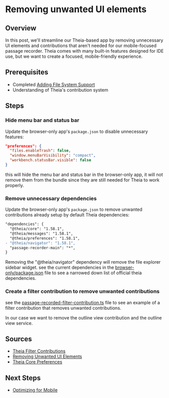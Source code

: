 # Removing unwanted UI elements

## Overview

In this post, we'll streamline our Theia-based app by removing unnecessary UI elements and contributions that aren't needed for our mobile-focused passage recorder. Theia comes with many built-in features designed for IDE use, but we want to create a focused, mobile-friendly experience.

## Prerequisites

- Completed [Adding File System Support](5-adding-file-system-support.md)
- Understanding of Theia's contribution system

## Steps

### Hide menu bar and status bar

Update the browser-only app's `package.json` to disable unnecessary features:

```json
"preferences": {
  "files.enableTrash": false,
  "window.menuBarVisibility": "compact",
  "workbench.statusBar.visible": false
}
```

this will hide the menu bar and status bar in the browser-only app, it will not remove them from the bundle since they are still needed for Theia to work properly.

### Remove unnecessary dependencies

Update the browser-only app's `package.json` to remove unwanted contributions already setup by default Theia dependencies:

```diff
"dependencies": {
  "@theia/core": "1.58.1",
  "@theia/messages": "1.58.1",
  "@theia/preferences": "1.58.1",
- "@theia/navigator": "1.58.1",
  "passage-recorder-main": "*",
}
```

Removing the "@theia/navigator" dependency will remove the file explorer sidebar widget.
see the current dependencies in the [browser-only/package.json](browser-only/package.json) file to see a narrowed down list of official theia dependencies.

### Create a filter contribution to remove unwanted contributions

see the [passage-recorded-filter-contribution.ts](passage-recorder-main/src/browser/passage-recorded-filter-contribution.ts) file to see an example of a filter contribution that removes unwanted contributions.

In our case we want to remove the outline view contribution and the outline view service.

## Sources

- [Theia Filter Contributions](https://theia-ide.org/docs/contribution_filter/)
- [Removing Unwanted UI Elements](https://github.com/eclipse-theia/theia/discussions/12676#discussioncomment-6332817)
- [Theia Core Preferences](https://github.com/eclipse-theia/theia/blob/32ed77fa7fea9503be9b6f0b95247d04fccb83a9/packages/core/src/browser/core-preferences.ts)

## Next Steps

- [Optimizing for Mobile](7-optimizing-for-mobile.md)
